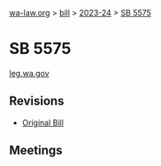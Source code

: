 [wa-law.org](/) > [bill](/bill/) > [2023-24](/bill/2023-24/) > [SB 5575](/bill/2023-24/sb/5575/)

# SB 5575
[leg.wa.gov](https://app.leg.wa.gov/billsummary?BillNumber=5575&Year=2023&Initiative=false)

## Revisions
* [Original Bill](1/)

## Meetings